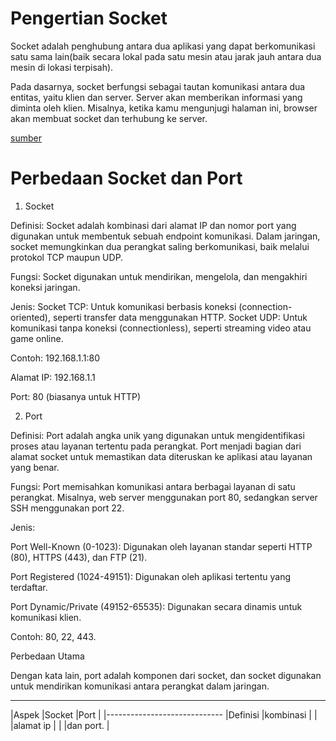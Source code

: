 # Pengertian Socket

Socket adalah penghubung antara dua aplikasi yang dapat
berkomunikasi satu sama lain(baik secara lokal pada satu mesin
atau jarak jauh antara dua mesin di lokasi terpisah).

Pada dasarnya, socket berfungsi sebagai tautan komunikasi
antara dua entitas, yaitu klien dan server. Server akan
memberikan informasi yang diminta oleh klien. Misalnya,
ketika kamu mengunjugi halaman ini, browser akan membuat 
socket dan terhubung ke server.

[sumber]([https://code.tutsplus.com/id/introduction-to-network-programming-in-python--cms-30459t](Source)
)

# Perbedaan Socket dan Port

1. Socket

Definisi: Socket adalah kombinasi dari alamat IP dan nomor port
yang digunakan untuk membentuk sebuah endpoint komunikasi. 
Dalam jaringan, socket memungkinkan dua perangkat saling
berkomunikasi, baik melalui protokol TCP maupun UDP.

Fungsi: Socket digunakan untuk mendirikan, mengelola, 
dan mengakhiri koneksi jaringan.

Jenis:
Socket TCP: Untuk komunikasi berbasis koneksi (connection-oriented), seperti transfer data menggunakan HTTP.
Socket UDP: Untuk komunikasi tanpa koneksi (connectionless), seperti streaming video atau game online.


Contoh: 192.168.1.1:80

Alamat IP: 192.168.1.1

Port: 80 (biasanya untuk HTTP)



2. Port

Definisi: Port adalah angka unik yang digunakan untuk mengidentifikasi proses atau layanan tertentu pada perangkat. Port menjadi bagian dari alamat socket untuk memastikan data diteruskan ke aplikasi atau layanan yang benar.

Fungsi: Port memisahkan komunikasi antara berbagai layanan di satu perangkat. Misalnya, web server menggunakan port 80, sedangkan server SSH menggunakan port 22.

Jenis:

Port Well-Known (0-1023): Digunakan oleh layanan standar seperti HTTP (80), HTTPS (443), dan FTP (21).

Port Registered (1024-49151): Digunakan oleh aplikasi tertentu yang terdaftar.

Port Dynamic/Private (49152-65535): Digunakan secara dinamis untuk komunikasi klien.


Contoh: 80, 22, 443.


Perbedaan Utama

Dengan kata lain, port adalah komponen dari socket, dan socket digunakan untuk mendirikan komunikasi antara perangkat dalam jaringan.

------------------------------
|Aspek    |Socket     |Port   |
|-----------------------------
|Definisi |kombinasi  |
|         |alamat ip  |
|         |dan port.  |
